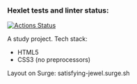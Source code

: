 ### Hexlet tests and linter status:
[![Actions Status](https://github.com/igor23samohvalov/layout-designer-project-lvl1/workflows/hexlet-check/badge.svg)](https://github.com/igor23samohvalov/layout-designer-project-lvl1/actions)

A study project.
Tech stack:
- HTML5
- CSS3 (no preprocessors)

Layout on Surge: satisfying-jewel.surge.sh